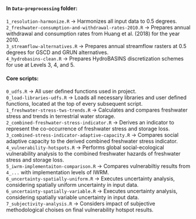 #### In `Data-preprocessing` folder:
`1_resolution-harmonize.R` → Harmonizes all input data to 0.5 degrees. <br> 
`2_freshwater-consumption-and-withdrawal-rates-2010.R` → Prepares annual withdrawal and consumption rates from Huang et al. (2018) for the year 2010. <br>
`3_streamflow-alternatives.R`  → Prepares annual streamflow rasters at 0.5 degrees for GSCD and GRUN alternatives. <br>
`4_hydrobasins-clean.R` → Prepares HydroBASINS discretization schemes for use at Levels 3, 4, and 5. <br>

#### Core scripts:
`0_udfs.R` → All user defined functions used in project. <br>
`0_load-libraries-udfs.R` → Loads all necessary libraries and user defined functions, located at the top of every subsequent script. <br>
`1_freshwater-stress-tws-trends.R` → Calculates and compares freshwater stress and trends in terrestrial water storage. <br>
`2_combined-freshwater-stress-indicator.R` → Derives an indicator to represent the co-occurrence of freshwater stress and storage loss. <br>
`3_combined-stress-indicator-adaptive-capacity.R` → Compares social adaptive capacity to the derived combined freshwater stress indicator. <br>
`4_vulnerability-hotspots.R` → Performs global social-ecological vulnerability analysis to the combined freshwater hazards of freshwater stress and storage loss. <br>
`5_iwrm-implementaiton-comparison.R` → Compares vulnerabiltiy results from `4_...` with implementation levels of IWRM. <br>
`6_uncertainty-spatially-uniform.R` → Executes uncertainty analysis, considering spatially uniform uncertainty in input data. <br>
`6_uncertainty-spatially-variable.R` → Executes uncertainty analysis, considering spatially variable uncertainty in input data. <br>
`7_subjectivity-analysis.R` → Considers impact of subjective methodological choises on final vulnerability hotspot results. <br>
